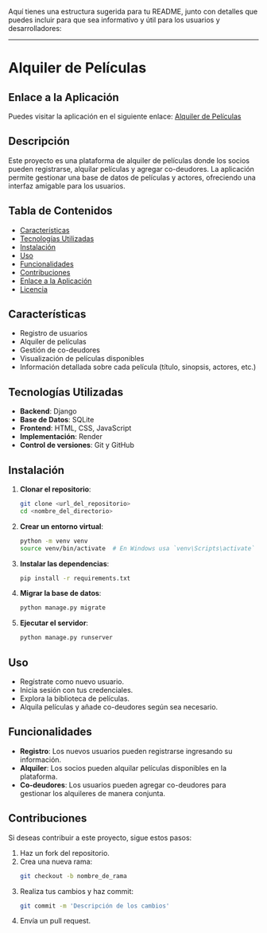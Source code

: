 Aquí tienes una estructura sugerida para tu README, junto con detalles que puedes incluir para que sea informativo y útil para los usuarios y desarrolladores:

---

# Alquiler de Películas

## Enlace a la Aplicación

Puedes visitar la aplicación en el siguiente enlace: [Alquiler de Películas](https://movies-crud-iivw.onrender.com/movies/)

## Descripción

Este proyecto es una plataforma de alquiler de películas donde los socios pueden registrarse, alquilar películas y agregar co-deudores. La aplicación permite gestionar una base de datos de películas y actores, ofreciendo una interfaz amigable para los usuarios.

## Tabla de Contenidos

- [Características](#características)
- [Tecnologías Utilizadas](#tecnologías-utilizadas)
- [Instalación](#instalación)
- [Uso](#uso)
- [Funcionalidades](#funcionalidades)
- [Contribuciones](#contribuciones)
- [Enlace a la Aplicación](#enlace-a-la-aplicación)
- [Licencia](#licencia)

## Características

- Registro de usuarios
- Alquiler de películas
- Gestión de co-deudores
- Visualización de películas disponibles
- Información detallada sobre cada película (título, sinopsis, actores, etc.)

## Tecnologías Utilizadas

- **Backend**: Django
- **Base de Datos**: SQLite
- **Frontend**: HTML, CSS, JavaScript
- **Implementación**: Render
- **Control de versiones**: Git y GitHub

## Instalación

1. **Clonar el repositorio**:
   ```bash
   git clone <url_del_repositorio>
   cd <nombre_del_directorio>
   ```

2. **Crear un entorno virtual**:
   ```bash
   python -m venv venv
   source venv/bin/activate  # En Windows usa `venv\Scripts\activate`
   ```

3. **Instalar las dependencias**:
   ```bash
   pip install -r requirements.txt
   ```

4. **Migrar la base de datos**:
   ```bash
   python manage.py migrate
   ```

5. **Ejecutar el servidor**:
   ```bash
   python manage.py runserver
   ```

## Uso

- Regístrate como nuevo usuario.
- Inicia sesión con tus credenciales.
- Explora la biblioteca de películas.
- Alquila películas y añade co-deudores según sea necesario.

## Funcionalidades

- **Registro**: Los nuevos usuarios pueden registrarse ingresando su información.
- **Alquiler**: Los socios pueden alquilar películas disponibles en la plataforma.
- **Co-deudores**: Los usuarios pueden agregar co-deudores para gestionar los alquileres de manera conjunta.

## Contribuciones

Si deseas contribuir a este proyecto, sigue estos pasos:

1. Haz un fork del repositorio.
2. Crea una nueva rama:
   ```bash
   git checkout -b nombre_de_rama
   ```
3. Realiza tus cambios y haz commit:
   ```bash
   git commit -m 'Descripción de los cambios'
   ```
4. Envía un pull request.



